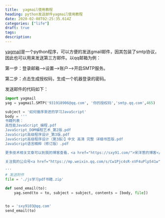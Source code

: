 ```yaml
---
title:  yagmail使用教程
heading: python发送邮件yagmail使用教程
date: 2020-02-08T02:25:35.614Z
categories: ["life"]
draft: true
tags: 
description: 
---
```


[yagmail](https://github.com/kootenpv/yagmail)是一个python程序，可以方便的发送gmail邮件，因其包装了smtp协议，因此也可以用来发送第三方邮件。以qq邮箱为例：


第一步：登录邮箱-->设置-->账户-->开启SMTP服务。

第二步：点击生成授权码，生成一个机器登录的密码。

发送邮件的代码如下：

```python
import yagmail
yag = yagmail.SMTP('931918906@qq.com', '你的授权码','smtp.qq.com',465)

subject = '如何循序渐进的学习JavaScript'
body = ''' 
书籍列表：
高性能JavaScript_编程.pdf
JavaScript_DOM编程艺术_第2版.pdf
JavaScript高级程序设计_第3版.pdf
JavaScript高级程序设计（第3版）】中文 高清 完整 详细书签版.pdf
JavaScript语言精粹（修订版）.pdf

更多技术相关文章可以到我的博客查看，<a href="https://sxy91.com/">宋洋葱的博客</a>

关注我的公众号<a href="https://mp.weixin.qq.com/s/Cw1Pjc4sR-xVF4uPlp541w">「下课了」</a>可以查看投资理财、职场技能能文章。

'''
# 发送附件
file = './js学习pdf书籍.zip'

def send_email(to):
	yag.send(to = to, subject = subject, contents = [body, file])


to = 'sxy9103@qq.com'
send_email(to)
```

